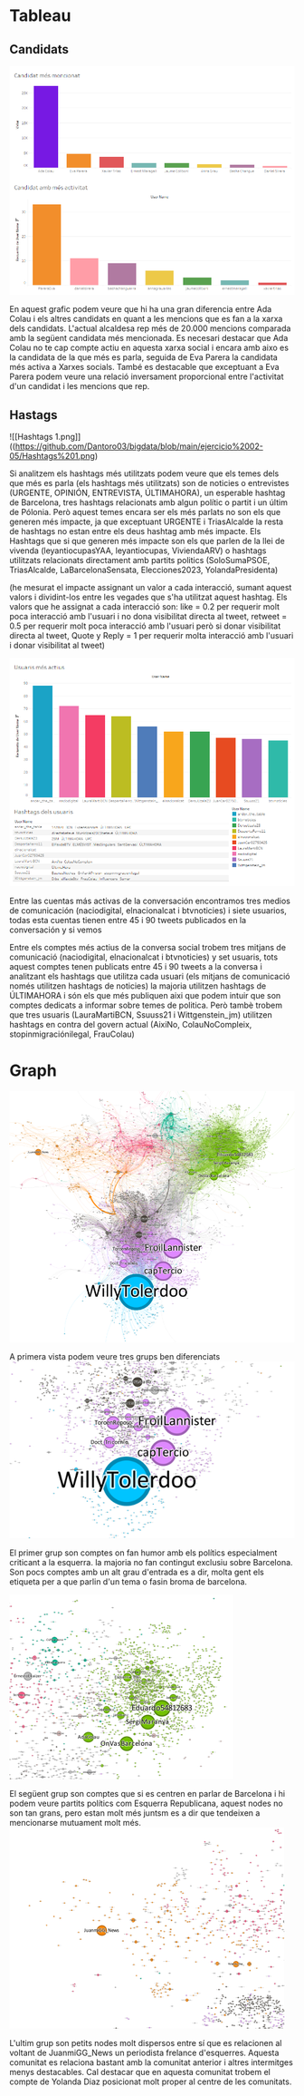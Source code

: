
# Tableau

## Candidats

![[Candidatos.png]](https://github.com/Dantoro03/bigdata/blob/main/ejercicio%2002-05/Candidatos.png)

En aquest grafic podem veure que hi ha una gran diferencia entre Ada Colau i els altres candidats en quant a les mencions que es fan a la xarxa dels candidats. L'actual alcaldesa rep més de 20.000 mencions comparada amb la següent candidata més mencionada. Es necesari destacar que Ada Colau no te cap compte actiu en aquesta xarxa social i encara amb aixo es la candidata de la que més es parla, seguida de Eva Parera la candidata més activa a Xarxes socials. També es destacable que exceptuant a Eva Parera podem veure una relació inversament proporcional entre l'activitat d'un candidat i les mencions que rep. 


## Hastags

![[Hashtags 1.png]]((https://github.com/Dantoro03/bigdata/blob/main/ejercicio%2002-05/Hashtags%201.png)

Si analitzem els hashtags més utilitzats podem veure que els temes dels que més es parla (els hashtags més utilitzats) son de noticies o entrevistes (URGENTE, OPINIÓN, ENTREVISTA, ÚLTIMAHORA), un esperable hashtag de Barcelona, tres hashtags relacionats amb algun polític o partit i un últim de Pólonia. Però aquest temes encara ser els més parlats no son els que generen més impacte, ja que exceptuant URGENTE i TriasAlcalde la resta de hashtags no estan entre els deus hashtag  amb més impacte. 
Els Hashtags que si que generen més impacte son els que parlen de la llei de vivenda (leyantiocupasYAA, leyantiocupas, ViviendaARV) o hashtags utilitzats relacionats directament amb partits politics (SoloSumaPSOE, TriasAlcalde, LaBarcelonaSensata, Elecciones2023, YolandaPresidenta)

(he mesurat el impacte assignant un valor a cada interacció, sumant aquest valors i dividint-los entre les vegades que s'ha utilitzat aquest hashtag. Els valors que he assignat a cada interacció son: like = 0.2 per requerir molt poca interacció amb l'usuari i no dona visibilitat directa al tweet, retweet = 0.5 per requerir molt poca interacció amb l'usuari però si donar visibilitat directa al tweet, Quote y Reply = 1 per requerir molta interacció amb l'usuari i donar visibilitat al tweet)

![[Usuaris.png]](https://github.com/Dantoro03/bigdata/blob/main/ejercicio%2002-05/Usuaris.png)

Entre las cuentas más activas de la conversación encontramos tres medios de comunicación (naciodigital, elnacionalcat i btvnoticies) i siete usuarios, todas esta cuentas tienen entre 45 i 90 tweets publicados en la conversación y si vemos

Entre els comptes més actius de la conversa social trobem tres mitjans de comunicació (naciodigital, elnacionalcat i btvnoticies) y set usuaris, tots aquest comptes tenen publicats entre 45 i 90 tweets a la conversa i analitzant els hashtags que utilitza cada usuari (els mitjans de comunicació només utilitzen hashtags de noticies) la majoria utilitzen hashtags de ÚLTIMAHORA i són els que més publiquen aixi que podem intuir que son comptes dedicats a informar sobre temes de politica. Però tambè trobem que tres usuaris (LauraMartiBCN, Ssuuss21 i Wittgenstein_jm) utilitzen hashtags en contra del govern actual (AixiNo, ColauNoCompleix, stopinmigraciónilegal, FrauColau)

# Graph
![[gephi1.png]](https://github.com/Dantoro03/bigdata/blob/main/ejercicio%2002-05/gephi1.PNG)

A primera vista podem veure tres grups ben diferenciats
![[gephi2.png]](https://github.com/Dantoro03/bigdata/blob/main/ejercicio%2002-05/gephi2.PNG)

El primer grup son comptes on fan humor amb els polítics especialment criticant a la esquerra. la majoria no fan contingut exclusiu sobre Barcelona. Son pocs comptes amb un alt grau d'entrada es a dir, molta gent els etiqueta per a que parlin d'un tema o fasin broma de barcelona.

![[gephi3.png]](https://github.com/Dantoro03/bigdata/blob/main/ejercicio%2002-05/gephi3.PNG)

El següent  grup son comptes que si es centren en parlar de Barcelona i hi podem veure partits polítics com Esquerra Republicana,  aquest nodes no son tan grans, pero estan molt més juntsm es a dir que tendeixen a mencionarse mutuament molt més.
![[Gephi 4.png]](https://github.com/Dantoro03/bigdata/blob/main/ejercicio%2002-05/Gephi%204.PNG)

L'ultim grup son petits nodes molt dispersos entre sí que es relacionen al voltant de JuanmiGG_News un periodista frelance d'esquerres. Aquesta comunitat es relaciona bastant amb la comunitat anterior i altres intermitges menys destacables. Cal destacar que en aquesta comunitat trobem el compte de Yolanda Diaz posicionat molt proper al centre de les comunitats. 
